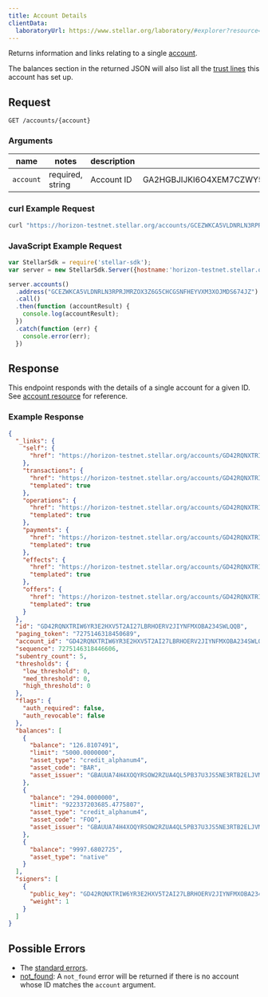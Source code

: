 ```yaml
---
title: Account Details
clientData:
  laboratoryUrl: https://www.stellar.org/laboratory/#explorer?resource=accounts&endpoint=single
---
```


Returns information and links relating to a single [account](./resources/account.md).

The balances section in the returned JSON will also list all the [trust lines](https://www.stellar.org/developers/learn/concepts/assets.html) this account has set up.

## Request

```
GET /accounts/{account}
```

### Arguments

| name | notes | description | example |
| ---- | ----- | ----------- | ------- |
| `account` | required, string | Account ID | GA2HGBJIJKI6O4XEM7CZWY5PS6GKSXL6D34ERAJYQSPYA6X6AI7HYW36 |

### curl Example Request

```sh
curl "https://horizon-testnet.stellar.org/accounts/GCEZWKCA5VLDNRLN3RPRJMRZOX3Z6G5CHCGSNFHEYVXM3XOJMDS674JZ"
```

### JavaScript Example Request

```js
var StellarSdk = require('stellar-sdk');
var server = new StellarSdk.Server({hostname:'horizon-testnet.stellar.org', secure:true, port:443});

server.accounts()
  .address("GCEZWKCA5VLDNRLN3RPRJMRZOX3Z6G5CHCGSNFHEYVXM3XOJMDS674JZ")
  .call()
  .then(function (accountResult) {
    console.log(accountResult);
  })
  .catch(function (err) {
    console.error(err);
  })
```

## Response

This endpoint responds with the details of a single account for a given ID. See [account resource](./resources/account.md) for reference.

### Example Response
```json
{
  "_links": {
    "self": {
      "href": "https://horizon-testnet.stellar.org/accounts/GD42RQNXTRIW6YR3E2HXV5T2AI27LBRHOERV2JIYNFMXOBA234SWLQQB"
    },
    "transactions": {
      "href": "https://horizon-testnet.stellar.org/accounts/GD42RQNXTRIW6YR3E2HXV5T2AI27LBRHOERV2JIYNFMXOBA234SWLQQB/transactions{?cursor,limit,order}",
      "templated": true
    },
    "operations": {
      "href": "https://horizon-testnet.stellar.org/accounts/GD42RQNXTRIW6YR3E2HXV5T2AI27LBRHOERV2JIYNFMXOBA234SWLQQB/operations{?cursor,limit,order}",
      "templated": true
    },
    "payments": {
      "href": "https://horizon-testnet.stellar.org/accounts/GD42RQNXTRIW6YR3E2HXV5T2AI27LBRHOERV2JIYNFMXOBA234SWLQQB/payments{?cursor,limit,order}",
      "templated": true
    },
    "effects": {
      "href": "https://horizon-testnet.stellar.org/accounts/GD42RQNXTRIW6YR3E2HXV5T2AI27LBRHOERV2JIYNFMXOBA234SWLQQB/effects{?cursor,limit,order}",
      "templated": true
    },
    "offers": {
      "href": "https://horizon-testnet.stellar.org/accounts/GD42RQNXTRIW6YR3E2HXV5T2AI27LBRHOERV2JIYNFMXOBA234SWLQQB/Offers{?cursor,limit,order}",
      "templated": true
    }
  },
  "id": "GD42RQNXTRIW6YR3E2HXV5T2AI27LBRHOERV2JIYNFMXOBA234SWLQQB",
  "paging_token": "7275146318450689",
  "account_id": "GD42RQNXTRIW6YR3E2HXV5T2AI27LBRHOERV2JIYNFMXOBA234SWLQQB",
  "sequence": 7275146318446606,
  "subentry_count": 5,
  "thresholds": {
    "low_threshold": 0,
    "med_threshold": 0,
    "high_threshold": 0
  },
  "flags": {
    "auth_required": false,
    "auth_revocable": false
  },
  "balances": [
    {
      "balance": "126.8107491",
      "limit": "5000.0000000",
      "asset_type": "credit_alphanum4",
      "asset_code": "BAR",
      "asset_issuer": "GBAUUA74H4XOQYRSOW2RZUA4QL5PB37U3JS5NE3RTB2ELJVMIF5RLMAG"
    },
    {
      "balance": "294.0000000",
      "limit": "922337203685.4775807",
      "asset_type": "credit_alphanum4",
      "asset_code": "FOO",
      "asset_issuer": "GBAUUA74H4XOQYRSOW2RZUA4QL5PB37U3JS5NE3RTB2ELJVMIF5RLMAG"
    },
    {
      "balance": "9997.6802725",
      "asset_type": "native"
    }
  ],
  "signers": [
    {
      "public_key": "GD42RQNXTRIW6YR3E2HXV5T2AI27LBRHOERV2JIYNFMXOBA234SWLQQB",
      "weight": 1
    }
  ]
}
```

## Possible Errors

- The [standard errors](../learn/errors.md#Standard-Errors).
- [not_found](./errors/not-found.md): A `not_found` error will be returned if there is no account whose ID matches the `account` argument.
